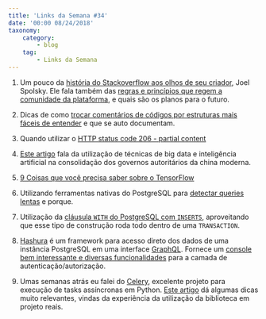```yaml
---
title: 'Links da Semana #34'
date: '00:00 08/24/2018'
taxonomy:
    category:
        - blog
    tag:
        - Links da Semana
---
```


1. Um pouco da [história do Stackoverflow aos olhos de seu criador](https://www.joelonsoftware.com/2018/04/06/the-stack-overflow-age/), Joel Spolsky. Ele fala também das [regras e princípios que regem a comunidade da plataforma](https://www.joelonsoftware.com/2018/04/23/strange-and-maddening-rules/), e quais são os planos para o futuro.

1. Dicas de como [trocar comentários de códigos por estruturas mais fáceis de entender](https://matthiasnoback.nl/2018/08/more-code-comments/) e que se auto documentam.

1. Quando utilizar o [HTTP status code 206 - partial content](https://evertpot.com/http/206-partial-content)

1. [Este artigo](https://www.technologyreview.com/s/611815/who-needs-democracy-when-you-have-data/) fala da utilização de técnicas de big data e inteligência artificial na consolidação dos governos autoritários da china moderna.

1. [9 Coisas que você precisa saber sobre o TensorFlow](https://hackernoon.com/9-things-you-should-know-about-tensorflow-9cf0a05e4995)

1. Utilizando ferramentas nativas do PostgreSQL para [detectar queries lentas](https://www.cybertec-postgresql.com/en/3-ways-to-detect-slow-queries-in-postgresql/) e porque.

1. Utilização da [cláusula `WITH` do PostgreSQL com `INSERTS`](https://rob.conery.io/2018/08/13/transactional-data-operations-in-postgresql-using-common-table-expressions/), aproveitando que esse tipo de construção roda todo dentro de uma `TRANSACTION`.

1. [Hashura](https://hasura.io/) é um framework para acesso direto dos dados de uma instância PostgreSQL em uma interface [GraphQL](http://vschettino.com.br//blog/introducao_graphql). Fornece um [console bem interessante e diversas funcionalidades](https://blog.hasura.io/postgres-views-and-materialized-views-with-graphql-fd75680888b8) para a camada de autenticação/autorização.

1. Umas semanas atrás eu falei do [Celery](http://www.celeryproject.org/), excelente projeto para execução de tasks assíncronas em Python. [Este artigo](https://blog.daftcode.pl/working-with-asynchronous-celery-tasks-lessons-learned-32bb7495586b) dá algumas dicas muito relevantes, vindas da experiência da utilização da biblioteca em projeto reais.
